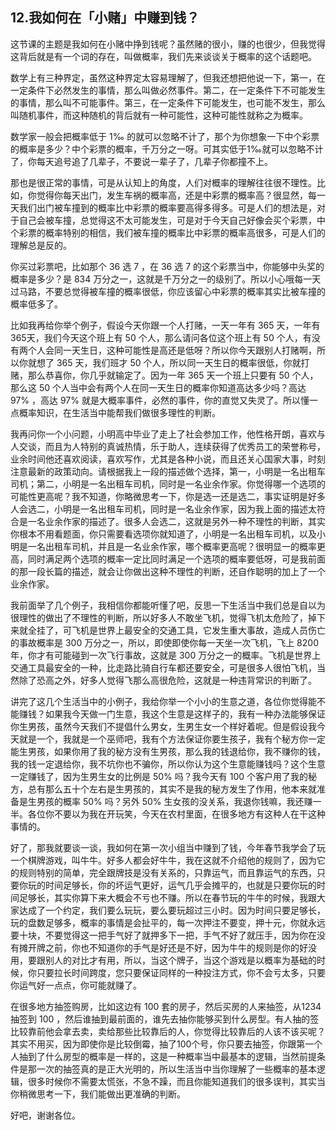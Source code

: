 ## 12.我如何在「小赌」中赚到钱？
这节课的主题是我如何在小赌中挣到钱呢？虽然赌的很小，赚的也很少，但我觉得这背后就是有一个词的存在，叫做概率，我们先来谈谈关于概率的这个话题吧。


数学上有三种界定，虽然这种界定太容易理解了，但我还想把他说一下，第一，在一定条件下必然发生的事情，那么叫做必然事件。第二，在一定条件下不可能发生的事情，那么叫不可能事件。第三，在一定条件下可能发生，也可能不发生，那么叫随机事件，而这种随机的背后就有一种可能性，这种可能性就称之为概率。


数学家一般会把概率低于 1‰ 的就可以忽略不计了，那个为你想象一下中个彩票的概率是多少？中个彩票的概率，千万分之一呀。可其实低于1‰就可以忽略不计了，你每天追号追了几辈子，不要说一辈子了，几辈子你都撞不上。


那也是很正常的事情，可是从认知上的角度，人们对概率的理解往往很不理性。比如，你觉得你每天出门，发生车祸的概率高，还是中彩票的概率高？很显然，每一天我们出门被车撞到的概率比中彩票的概率要高得多得多。可是人们的想法是，对于自己会被车撞，总觉得这不太可能发生，可是对于今天自己好像会买个彩票，中个彩票的概率特别的相信，我们被车撞的概率比中彩票的概率高很多，可是人们的理解总是反的。


你买过彩票吧，比如那个 36 选 7 ，在 36 选 7 的这个彩票当中，你能够中头奖的概率是多少？是 834 万分之一，这就是千万分之一的级别了。所以小心哦每一天过马路，不要总觉得被车撞的概率很低，你应该留心中彩票的概率其实比被车撞的概率低多了。


比如我再给你举个例子，假设今天你跟一个人打赌，一天一年有 365 天，一年有 365天，我们今天这个班上有 50 个人，那么请问各位这个班上有 50 个人，有没有两个人会同一天生日，这种可能性是高还是低呀？所以你今天跟别人打赌啊，所以你就想了 365 天，我们班才 50 个人，所以同一天生日的概率很低，你就打赌，那么恭喜你，你几乎就输定了。因为一年 365 天一个班上只要有 50 个人，那么这 50 个人当中会有两个人在同一天生日的概率你知道高达多少吗？高达 97% ，高达 97% 就是大概率事件，必然的事件，你的直觉又失灵了。所以懂一点概率知识，在生活当中能帮我们做很多理性的判断。


我再问你一个小问题，小明高中毕业了走上了社会参加工作，他性格开朗，喜欢与人交谈，而且为人特别的真诚热情，乐于助人，连续获得了优秀员工的荣誉称号，业余时间他还喜欢阅读，喜欢写作，尤其是各种小说，而且还关心国家大事，时刻注意最新的政策动向。请根据我上一段的描述做个选择，第一，小明是一名出租车司机；第二，小明是一名出租车司机，同时是一名业余作家。你觉得哪一个选项的可能性更高呢？我不知道，你略微思考一下，你是选一还是选二，事实证明是好多人会选二，小明是一名出租车司机，同时是一名业余作家，因为我上面的描述太符合是一名业余作家的描述了。很多人会选二，这就是另外一种不理性的判断，其实你根本不用看题面，你只需要看选项你就知道了，小明是一名出租车司机，以及小明是一名出租车司机，并且是一名业余作家，哪个概率更高呢？很明显一的概率更高，同时满足两个选项的概率一定比同时满足一个选项的概率要低呀，可是我前面的那一段长篇的描述，就会让你做出这种不理性的判断，还自作聪明的加上了一个业余作家。


我前面举了几个例子，我相信你都能听懂了吧，反思一下生活当中我们总是自以为很理性的做出了不理性的判断，所以好多人不敢坐飞机，觉得飞机太危险了，掉下来就全挂了，可飞机是世界上最安全的交通工具，它发生重大事故，造成人员伤亡的事故概率是 300 万分之一，所以，即使即使你每一天坐一次飞机，飞上 8200 年，你才有可能碰到一次飞行事故，这就是 300 万分之一的概率。飞机是世界上交通工具最安全的一种，比走路比骑自行车都还要安全，可是很多人很怕飞机，当然除了恐高之外，好多人觉得飞那么高很危险，这就是一种违背常识的判断了。


讲完了这几个生活当中的小例子，我给你举一个小小的生意之道，各位你觉得能不能赚钱？如果我今天做一门生意，我这个生意是这样子的，我有一种办法能够保证你生男孩，虽然今天我们不提倡什么男女，生男生女一个样好着呢。但是假设我今天就是一个，我就是一个巫师吧，我有个方法保证你要生孩子，我有个秘方你一定能生男孩，如果你用了我的秘方没有生男孩，那么我的钱退给你，我不赚你的钱，我的钱一定退给你，我不坑你也不骗你，所以你认为这个生意能赚钱吗？这个生意一定赚钱了，因为生男生女的比例是 50% 吗？我今天有 100 个客户用了我的秘方，总有那么五十个左右是生男孩的，其实不是我的秘方发生了作用，他本来就准备是生男孩的概率 50% 吗？另外 50% 生女孩的没关系，我退你钱嘛，我还赚一半。各位你不要以为我在开玩笑，今天在农村里面，在很多地方有这种人在干这种事情的。


好了，那我就要谈一谈，我如何在第一次小组当中赚到了钱，今年春节我学会了玩一个棋牌游戏，叫牛牛。好多人都会好牛牛，我在这就不介绍他的规则了，因为它的规则特别的简单，完全跟牌技是没有关系的，只靠运气，而且靠运气的东西，只要你玩的时间足够长，你的坏运气更好，运气几乎会摊平的，也就是只要你玩的时间足够长，其实你算下来大概会不亏也不赚。所以在春节玩的牛牛的时候，我跟大家达成了一个约定，我们要么玩玩，要么要玩超过三小时。因为时间只要足够长，玩的盘数足够多，概率的事情是会扯平的，每一次押注不要变，押十元，你就永远要十块，不要觉得这一把手气好了就押多下一把，手气不好了就压手，因为你在没有摊开牌之前，你也不知道你的手气是好还是不好，因为牛牛的规则是你的好没用，要跟别人的对比才有用，所以，当这个牌子，当这个游戏是以概率为基础的时候，你只要拉长时间跨度，您只要保证同样的一种投注方式，你不会亏太多，只要你运气好一点点，你可能就赚了。


在很多地方抽签购房，比如这边有 100 套的房子，然后买房的人来抽签，从1234 抽签到 100 ，然后谁抽到最前面的，谁先去抽你能够买到什么房型。有人抽的签比较靠前他会拿去卖，卖给那些比较靠后的人，你觉得比较靠后的人该不该买呢？其实不用买，因为即使你是比较倒霉，抽了100个号，你只要去抽签，你跟第一个人抽到了什么房型的概率是一样的，这是一种概率当中最基本的逻辑，当然前提条件是那一次的抽签真的是正大光明的，所以生活当中当你理解了一些概率的基本逻辑，很多时候你不需要太慌张，不急不躁，而且你能知道我们的很多误判，其实当你稍微思考一下，我们能做出更准确的判断。


好吧，谢谢各位。

